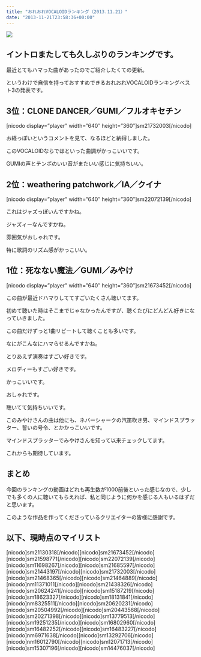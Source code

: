 ```yaml
---
title: "おれおれVOCALOIDランキング（2013.11.21）"
date: "2013-11-21T23:58:36+00:00"
---
```


![](/images/2013/06/vocaloid-150x150.png)

## イントロまたしても久しぶりのランキングです。

最近とてもハマった曲があったのでご紹介したくての更新。

というわけで自信を持っておすすめできるおれおれVOCALOIDランキングベスト3の発表です。

## 3位：CLONE DANCER／GUMI／フルオキセチン

[nicodo display=&#8221;player&#8221; width=&#8221;640&#8243; height=&#8221;360&#8243;]sm21732003[/nicodo]

お経っぽいというコメントを見て、なるほどと納得しました。

このVOCALOIDならではといった曲調がかっこいいです。

GUMIの声とテンポのいい音がまたいい感じに気持ちいい。

## 2位：weathering patchwork／IA／クイナ

[nicodo display=&#8221;player&#8221; width=&#8221;640&#8243; height=&#8221;360&#8243;]sm22072139[/nicodo]

これはジャズっぽいんですかね。

ジャズィーなんですかね。

雰囲気がおしゃれです。

特に歌詞のリズム感がかっこいい。

## 1位：死なない魔法／GUMI／みやけ

[nicodo display=&#8221;player&#8221; width=&#8221;640&#8243; height=&#8221;360&#8243;]sm21673452[/nicodo]

この曲が最近ドハマりしててすごいたくさん聴いてます。

初めて聴いた時はそこまでじゃなかったんですが、聴くたびにどんどん好きになっていきました。

この曲だけずっと1曲リピートして聴くことも多いです。

なにがこんなにハマらせるんですかね。

とりあえず演奏はすごい好きです。

メロディーもすごい好きです。

かっこいいです。

おしゃれです。

聴いてて気持ちいいです。

このみやけさんの曲は他にも、ネバーシャークの汽笛吹き男、マインドスプラッター、誓いの号令、とかかっこいいです。

マインドスプラッターでみやけさんを知って以来チェックしてます。

これからも期待しています。

## まとめ

今回のランキングの動画はどれも再生数が1000前後といった感じなので、少しでも多くの人に聴いてもらえれば、私と同じように何かを感じる人もいるはずだと思います。

このような作品を作ってくださっているクリエイターの皆様に感謝です。

## 以下、現時点のマイリスト

\[nicodo]sm21130318[/nicodo\]\[nicodo\]sm21673452\[/nicodo\]\[nicodo\]sm21598771\[/nicodo\]\[nicodo\]sm22072139\[/nicodo\]\[nicodo\]sm11698267\[/nicodo\]\[nicodo\]sm21685597\[/nicodo\]\[nicodo\]sm21443197\[/nicodo\]\[nicodo\]sm21732003\[/nicodo\]\[nicodo\]sm21468365\[/nicodo\]\[nicodo\]sm21464889\[/nicodo\]\[nicodo\]nm11371011\[/nicodo\]\[nicodo\]sm21438326\[/nicodo\]\[nicodo\]sm20624241\[/nicodo\]\[nicodo\]sm15187219\[/nicodo\]\[nicodo\]sm18623327\[/nicodo\]\[nicodo\]sm18131841\[/nicodo\]\[nicodo\]nm8325511\[/nicodo\]\[nicodo\]sm20620231\[/nicodo\]\[nicodo\]sm20504992\[/nicodo\]\[nicodo\]sm20443568\[/nicodo\]\[nicodo\]sm20271398\[/nicodo\]\[nicodo\]sm13779513\[/nicodo\]\[nicodo\]sm19251235\[/nicodo\]\[nicodo\]sm16802960\[/nicodo\]\[nicodo\]sm16482252\[/nicodo\]\[nicodo\]sm16483227\[/nicodo\]\[nicodo\]nm6971638\[/nicodo\]\[nicodo\]sm13292706\[/nicodo\]\[nicodo\]nm16012790\[/nicodo\]\[nicodo\]sm12071713\[/nicodo\]\[nicodo\]sm15307196\[/nicodo\]\[nicodo\]sm14476037[/nicodo]
